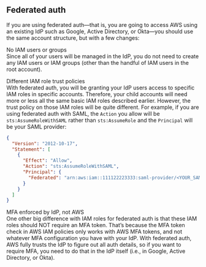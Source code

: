 ## Federated auth

If you are using federated auth—that is, you are going to access AWS using an existing IdP such as Google, Active
Directory, or Okta—you should use the same account structure, but with a few changes:

No IAM users or groups  
Since all of your users will be managed in the IdP, you do not need to create any IAM users or IAM groups (other than
the handful of IAM users in the root account).

Different IAM role trust policies  
With federated auth, you will be granting your IdP users access to specific IAM roles in specific accounts.
Therefore, your child accounts will need more or less all the same basic IAM roles described earlier. However, the
trust policy on those IAM roles will be quite different. For example, if you are using federated auth with SAML,
the `Action` you allow will be `sts:AssumeRoleWithSAML` rather than `sts:AssumeRole` and the `Principal` will be your
SAML provider:

```json
{
  "Version": "2012-10-17",
  "Statement": [
    {
      "Effect": "Allow",
      "Action": "sts:AssumeRoleWithSAML",
      "Principal": {
        "Federated": "arn:aws:iam::111122223333:saml-provider/<YOUR_SAML_PROVIDER>"
      }
    }
  ]
}
```

MFA enforced by IdP, not AWS  
One other big difference with IAM roles for federated auth is that these IAM roles should NOT require an MFA token.
That’s because the MFA token check in AWS IAM policies only works with AWS MFA tokens, and not whatever MFA
configuration you have with your IdP. With federated auth, AWS fully trusts the IdP to figure out all auth details,
so if you want to require MFA, you need to do that in the IdP itself (i.e., in Google, Active Directory, or Okta).



<!-- ##DOCS-SOURCER-START
{"sourcePlugin":"Service Catalog Reference","hash":"f6319f34ea202a13e3bccdb140253220"}
##DOCS-SOURCER-END -->
